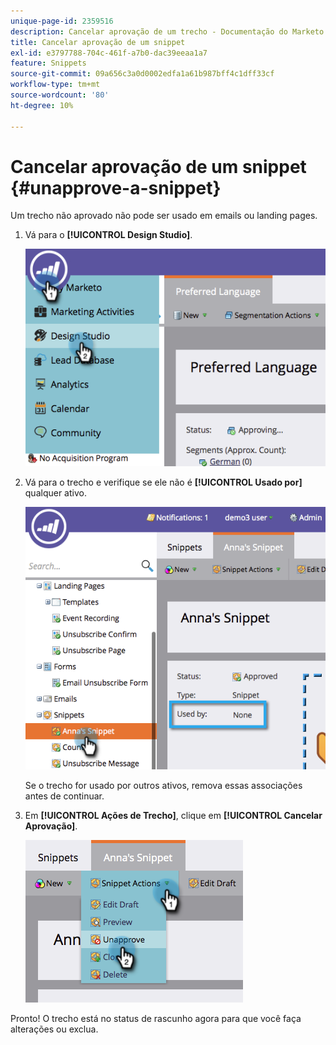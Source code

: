 ```yaml
---
unique-page-id: 2359516
description: Cancelar aprovação de um trecho - Documentação do Marketo - Documentação do produto
title: Cancelar aprovação de um snippet
exl-id: e3797788-704c-461f-a7b0-dac39eeaa1a7
feature: Snippets
source-git-commit: 09a656c3a0d0002edfa1a61b987bff4c1dff33cf
workflow-type: tm+mt
source-wordcount: '80'
ht-degree: 10%

---
```


# Cancelar aprovação de um snippet {#unapprove-a-snippet}

Um trecho não aprovado não pode ser usado em emails ou landing pages.

1. Vá para o **[!UICONTROL Design Studio]**.

   ![](assets/image2014-9-16-10-3a41-3a18.png)

1. Vá para o trecho e verifique se ele não é **[!UICONTROL Usado por]** qualquer ativo.

   ![](assets/image2014-9-16-10-3a41-3a27.png)

   Se o trecho for usado por outros ativos, remova essas associações antes de continuar.

1. Em **[!UICONTROL Ações de Trecho]**, clique em **[!UICONTROL Cancelar Aprovação]**.

   ![](assets/image2014-9-16-10-3a41-3a54.png)

Pronto! O trecho está no status de rascunho agora para que você faça alterações ou exclua.

